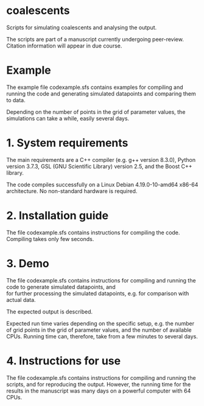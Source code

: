 # coalescents
Scripts for simulating coalescents and analysing the output. 

The scripts are part of a manuscript currently undergoing peer-review.  Citation information will appear in due course. 


# Example

The  example file codexample.sfs  contains  examples for compiling and  running the code and   generating  simulated datapoints and comparing them to  data.

Depending on the number of  points in the grid of parameter values,  the simulations can take a while, easily several days.  

# 1. System requirements
The main requirements are  a  C++ compiler (e.g. g++ version 8.3.0),  Python version 3.7.3,   GSL (GNU Scientific Library) version 2.5, and the Boost C++ library. 

The code compiles successfully on a Linux Debian 4.19.0-10-amd64 x86-64 architecture. 
No non-standard hardware is required.

# 2. Installation guide
The file codexample.sfs contains instructions for compiling the code.  Compiling takes only few seconds.

# 3. Demo
The file codexample.sfs contains instructions for compiling and  running the code to generate  simulated datapoints, and  
for further processing the simulated datapoints, e.g. for comparison with actual data.

The expected output is described.

Expected run time varies depending on the specific setup, e.g.  the number of  grid points in the grid of parameter values, and the 
number of available CPUs.  Running time can, therefore, take from a few minutes to several days. 

# 4. Instructions for use
The file codexample.sfs contains instructions for compiling and running the scripts, and for reproducing the output. 
However,  the running time for the  results in the manuscript was many days on a powerful computer with  64 CPUs.
